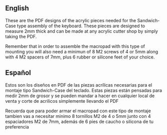 <h2 align="Left"> English </h2>

These are the PDF designs of the acrylic pieces needed for the Sandwich-Case type assembly of the keyboard. These pieces are designed to measure 2mm thick and can be made at any acrylic cutter shop by simply taking the PDF.

Remember that in order to assemble the macropad with this type of mounting you will also need a minimun of 8 M2 screws of 4 or 5mm along with 4 M2 spacers of 7mm, plus 6 rubber or silicone feet of your choice.

<h2 align="Left"> Español </h2>

Estos son los diseños en PDF de las piezas acrílicas necesarias para el montaje tipo Sandwich-Case del teclado. Estas piezas están pensadas para medir 2mm de grosor y se pueden mandar a hacer en cualquier local de venta y corte de acrilicos simplemente llevando el PDF

Recuerda que para poder armar el macropad con este tipo de montaje tambien vas a necesitar minimo 8 tornillos M2 de 4 o 5mm junto con 4 espaciadores M2 de 7mm, además de 6 pies de caucho o silicona de tu preferencia
